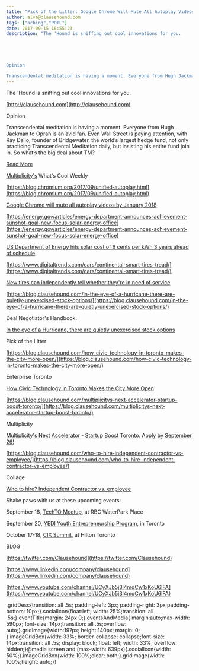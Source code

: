 ```yaml
---
title: "Pick of the Litter: Google Chrome Will Mute All Autoplay Videos By January 2018"
author: alva@clausehound.com
tags: ["aching","POTL"]
date: 2017-09-15 16:55:23
description: "The 'Hound is sniffing out cool innovations for you.





Opinion

Transcendental meditation is having a moment. Everyone from Hugh Jackman to Oprah is an avid fan. Even Wall Street is paying attentio..."
---
```


The 'Hound is sniffing out cool innovations for you.

[http://clausehound.com](http://clausehound.com)

Opinion

Transcendental meditation is having a moment. Everyone from Hugh Jackman to Oprah is an avid fan. Even Wall Street is paying attention, with Ray Dalio, founder of Bridgewater, the world’s largest hedge fund, not only practicing Transcendental Meditation daily, but insisting his entire fund join in. So what’s the big deal about TM?

[Read More](https://blog.clausehound.com/how-transcendental-meditation-taught-me-to-take-risks/)

[Multiplicity's](http://multiplicity.media) What's Cool Weekly

[https://blog.chromium.org/2017/09/unified-autoplay.html](https://blog.chromium.org/2017/09/unified-autoplay.html)

[Google Chrome will mute all autoplay videos by January 2018](https://blog.chromium.org/2017/09/unified-autoplay.html)

[https://energy.gov/articles/energy-department-announces-achievement-sunshot-goal-new-focus-solar-energy-office](https://energy.gov/articles/energy-department-announces-achievement-sunshot-goal-new-focus-solar-energy-office)

[US Department of Energy hits solar cost of 6 cents per kWh 3 years ahead of schedule](https://energy.gov/articles/energy-department-announces-achievement-sunshot-goal-new-focus-solar-energy-office)

[https://www.digitaltrends.com/cars/continental-smart-tires-tread/](https://www.digitaltrends.com/cars/continental-smart-tires-tread/)

[New tires can independently tell whether they're in need of service ](https://www.digitaltrends.com/cars/continental-smart-tires-tread/)

[https://blog.clausehound.com/in-the-eye-of-a-hurricane-there-are-quietly-unexercised-stock-options/](https://blog.clausehound.com/in-the-eye-of-a-hurricane-there-are-quietly-unexercised-stock-options/)

Deal Negotiator's Handbook: 

[ In the eye of a Hurricane, there are quietly unexercised stock options ](https://blog.clausehound.com/in-the-eye-of-a-hurricane-there-are-quietly-unexercised-stock-options/)

Pick of the Litter

[https://blog.clausehound.com/how-civic-technology-in-toronto-makes-the-city-more-open/](https://blog.clausehound.com/how-civic-technology-in-toronto-makes-the-city-more-open/)

 Enterprise Toronto 

[ How Civic Technology in Toronto Makes the City More Open](https://blog.clausehound.com/how-civic-technology-in-toronto-makes-the-city-more-open/)

[https://blog.clausehound.com/multiplicitys-next-accelerator-startup-boost-toronto/](https://blog.clausehound.com/multiplicitys-next-accelerator-startup-boost-toronto/)

 Multiplicity 

[ Multiplicity's Next Accelerator - Startup Boost Toronto. Apply by September 26!](https://blog.clausehound.com/multiplicitys-next-accelerator-startup-boost-toronto/)

[https://blog.clausehound.com/who-to-hire-independent-contractor-vs-employee/](https://blog.clausehound.com/who-to-hire-independent-contractor-vs-employee/)

 Collage 

[Who to hire? Independent Contractor vs. employee](https://blog.clausehound.com/who-to-hire-independent-contractor-vs-employee/)

Shake paws with us at these upcoming events: 

September 18, [TechTO Meetup](https://blog.clausehound.com/techto-meetup/), at RBC WaterPark Place

September 20, [YEDI Youth Entrepreneurship Program](https://blog.clausehound.com/yedi-youth-entrepreneurship-program/), in Toronto

October 17-18, [CIX Summit](https://blog.clausehound.com/cix-summit-connect-with-canadas-top-innovators-investors-enablers/), at Hilton Toronto

[BLOG](http://blog.clausehound.com)

[https://twitter.com/Clausehound](https://twitter.com/Clausehound)

[https://www.linkedin.com/company/clausehound](https://www.linkedin.com/company/clausehound)

[https://www.youtube.com/channel/UCyXJb5j3l4mqCw1xKoU6IFA](https://www.youtube.com/channel/UCyXJb5j3l4mqCw1xKoU6IFA)

.gridDesc{transition: all .5s; padding-left: 3px; padding-right: 3px;padding-bottom: 10px;}.socialIcon{float:left; width: 25%;transition: all .5s;}.eventTitle{margin: 24px 0;}.eventsAndMedia{ margin:auto;max-width: 590px; font-size: 14px;transition: all .5s;overflow: auto;}.gridImage{width:197px; height:140px; margin: 0; }.imageGridBox{width: 33%; border-collapse: collapse;font-size: 14px;transition: all .5s; display: block; float: left; width: 33%; overflow: hidden;}@media screen and (max-width: 639px){.socialIcon{width: 50%;}.imageGridBox{width: 100%;clear: both;}.gridImage{width: 100%;height: auto;}}